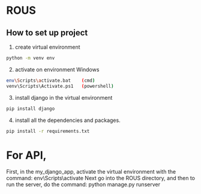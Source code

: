 # ROUS

## How to set up project

1. create virtual environment

```bash
python -m venv env
```

2. activate on environment Windows

```bash
env\Scripts\activate.bat    (cmd)
venv\Scripts\Activate.ps1   (powershell)
```

3. install django in the virtual environment

```bash
pip install django
```

4. install all the dependencies and packages.

```bash
pip install -r requirements.txt
```

# For API,

First, in the my_django_app, activate the virtual environment with the command: env\Scripts\activate
Next go into the ROUS directory, and then to run the server, do the command: python manage.py runserver
